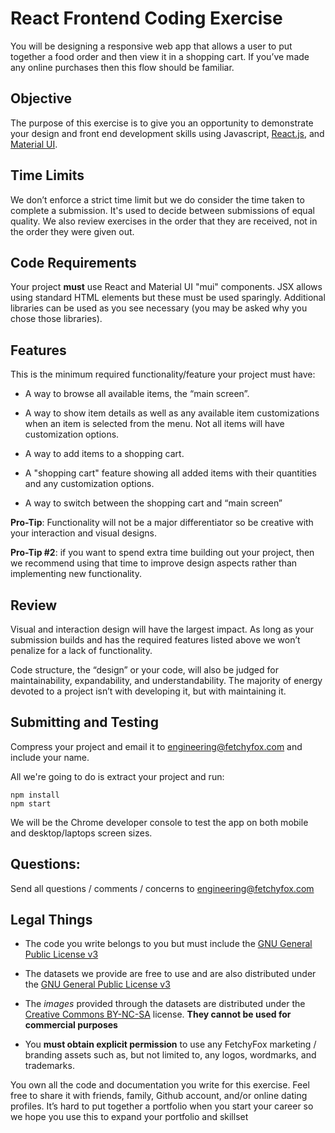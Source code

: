 # React Frontend Coding Exercise
You will be designing a responsive web app that allows a user to put together a food order and then view it in a shopping cart. If you’ve made any online purchases then this flow should be familiar.

## Objective
The purpose of this exercise is to give you an opportunity to demonstrate your design and front end development skills using Javascript, [React.js](https://reactjs.org/), and [Material UI](https://material-ui.com/).

## Time Limits
We don’t enforce a strict time limit but we do consider the time taken to complete a submission. It's used to decide between submissions of equal quality. We also review exercises in the order that they are received, not in the order they were given out.

## Code Requirements
Your project **must** use React and Material UI "mui" components. JSX allows using standard HTML elements but these must be used sparingly. Additional libraries can be used as you see necessary (you may be asked why you chose those libraries). 

## Features
This is the minimum required functionality/feature your project must have:

- A way to browse all available items, the “main screen”.

- A way to show item details  as well as any available item customizations when an item is selected from the menu. Not all items will have customization options.

- A way to add items to a shopping cart.

- A "shopping cart" feature showing all added items with their quantities and any customization options. 

- A way to switch between the shopping cart and “main screen”

**Pro-Tip**: Functionality will not be a major differentiator so be creative with your interaction and visual designs.

**Pro-Tip #2**: if you want to spend extra time building out your project, then we recommend using that time to improve design aspects rather than implementing new functionality.

## Review
Visual and interaction design will have the largest impact. As long as your submission builds and has the required features listed above we won’t penalize for a lack of functionality.

Code structure, the “design” or your code, will also be judged for maintainability, expandability, and understandability. The majority of energy devoted to a project isn’t with developing it, but with maintaining it. 


## Submitting and Testing
Compress your project and email it to [engineering@fetchyfox.com](mailto:engineering@fetchyfox.com) and include your name.

All we're going to do is extract your project and run:
```
npm install
npm start
```

We will be the Chrome developer console to test the app on both mobile and desktop/laptops screen sizes.

## Questions:
Send all questions / comments / concerns to [engineering@fetchyfox.com](mailto:engineering@fetchyfox.com)

## Legal Things
- The code you write belongs to you but must include the [GNU General Public License v3](https://choosealicense.com/licenses/gpl-3.0/)

-  The datasets we provide are free to use and are also distributed under the [GNU General Public License v3](https://choosealicense.com/licenses/gpl-3.0/)

- The *images* provided through the datasets are distributed under the [Creative Commons BY-NC-SA](https://creativecommons.org/licenses/by-nc-sa/2.0/) license. **They cannot be used for commercial purposes**

- You **must obtain explicit permission** to use any FetchyFox marketing / branding assets such as, but not limited to, any logos, wordmarks, and trademarks.

You own all the code and documentation you write for this exercise. Feel free to share it with friends, family, Github account, and/or online dating profiles. It’s hard to put together a portfolio when you start your career so we hope you use this to expand your portfolio and skillset